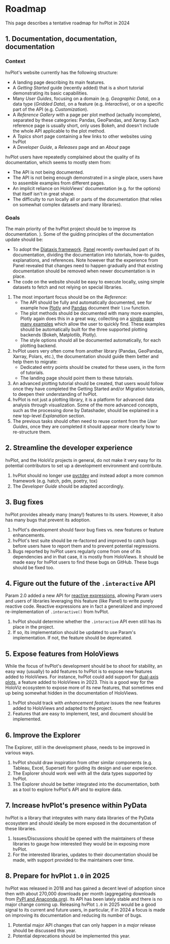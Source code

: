 # Roadmap

This page describes a tentative roadmap for hvPlot in 2024

## 1. Documentation, documentation, documentation

### Context

hvPlot's website currently has the following structure:

- A landing page describing its main features.
- A *Getting Started* guide (recently added) that is a short tutorial demonstrating its basic capabilities.
- Many *User Guides*, focusing on a domain (e.g. *Geographic Data*), on a data type (*Gridded Data*), on a feature (e.g. *Interactive*), or on a specific part of the API (e.g. *Customization*).
- A *Reference Gallery* with a page per plot method (actually incomplete), separated by these categories: Pandas, GeoPandas, and Xarray. Each reference page is usually short, only uses Bokeh, and doesn't include the whole API applicable to the plot method.
- A *Topics* short page containing a few links to other websites using hvPlot
- A *Developer Guide*, a *Releases* page and an *About* page

hvPlot users have repeatedly complained about the quality of its documentation, which seems to mostly stem from:

- The API is not being documented.
- The API is not being enough demonstrated in a single place, users have to assemble examples from different pages.
- An implicit reliance on HoloViews' documentation (e.g. for the options) that itself isn't in great shape.
- The difficulty to run locally all or parts of the documentation (that relies on somewhat complex datasets and many libraries).

### Goals

The main priority of the hvPlot project should be to improve its documentation. ). Some of the guiding principles of the documentation update should be:

- To adopt the [Diataxis framework](https://diataxis.fr). [Panel](https://panel.holoviz.org/) recently overhauled part of its documentation, dividing the documentation into tutorials, how-to guides, explanations, and references. Note however that the experience from Panel revealed that changes need to happen gradually and that existing documentation should be removed when newer documentation is in place.
- The code on the website should be easy to execute locally, using simple datasets to fetch and not relying on special libraries.

1. The most important focus should be on the *Reference*:
    - The API should be fully and automatically documented, see for example how [Plotly](https://plotly.com/python-api-reference/generated/plotly.express.line) and [Pandas](https://pandas.pydata.org/docs/reference/api/pandas.DataFrame.plot.line.html) document their `line` function.
    - The plot methods should be documented with many more examples, Plotly again does this in a great way, collecting on a [single page many examples](https://plotly.com/python/line-charts/) which allow the user to quickly find. These examples should be automatically built for the three supported plotting backends (Bokeh, Matplotlib, Plotly).
    - The style options should all be documented automatically, for each plotting backend.
2. hvPlot users very often come from another library (Pandas, GeoPandas, Xarray, Polars, etc.), the documentation should guide them better and help them to migrate:
    - Dedicated entry points should be created for these users, in the form of tutorials.
    - The landing page should point them to these tutorials.
3. An advanced plotting tutorial should be created, that users would follow once they have completed the Getting Started and/or Migration tutorials, to deepen their understanding of hvPlot.
4. hvPlot is not just a plotting library, it is a platform for advanced data analysis through visualization. Some of the more advanced concepts, such as the processing done by Datashader, should be explained in a new top-level *Explanation* section.
5. The previous tasks should often need to reuse content from the *User Guides*, once they are completed it should appear more clearly how to re-structure them.

## 2. Streamline the developer experience

hvPlot, and the HoloViz projects in general, do not make it very easy for its potential contributors to set up a development environment and contribute.

1. hvPlot should no longer use [pyctdev](https://github.com/holoviz-dev/pyctdev) and instead adopt a more common framework (e.g. hatch, pdm, poetry, tox)
2. The *Developer Guide* should be adapted accordingly.

## 3. Bug fixes

hvPlot provides already many (many!) features to its users. However, it also has many bugs that prevent its adoption.

1. hvPlot's development should favor bug fixes vs. new features or feature enhancements.
2. hvPlot's test suite should be re-factored and improved to catch bugs before users have to report them and to prevent potential regressions.
3. Bugs reported by hvPlot users regularly come from one of its dependencies and in that case, it is mostly from HoloViews. It should be made easy for hvPlot users to find these bugs on GitHub. These bugs should be fixed too.

## 4. Figure out the future of the `.interactive` API

Param 2.0 added a new API for [reactive expressions](https://param.holoviz.org/user_guide/Reactive_Expressions.html), allowing Param users and users of libraries leveraging this feature (like Panel) to write purely reactive code. Reactive expressions are in fact a generalized and improved re-implementation of `.interactive()` from hvPlot.

1. hvPlot should determine whether the `.interactive` API even still has its place in the project.
2. If so, its implementation should be updated to use Param's implementation. If not, the feature should be deprecated.

## 5. Expose features from HoloViews

While the focus of hvPlot's development should be to shoot for stability, an easy way (usually) to add features to hvPlot is to expose new features added to HoloViews. For instance, hvPlot could add support for [dual-axis plots](https://holoviews.org/user_guide/Customizing_Plots.html#supported-multi-y-options), a feature added to HoloViews in 2023. This is a good way for the HoloViz ecosystem to expose more of its new features, that sometimes end up being somewhat hidden in the documentation of HoloViews.

1. hvPlot should track with *enhancement feature* issues the new features added to HoloViews and adapted to the project.
2. Features that are easy to implement, test, and document should be implemented.

## 6. Improve the Explorer

The Explorer, still in the development phase, needs to be improved in various ways.

1. hvPlot should draw inspiration from other similar components (e.g. Tableau, Excel, Superset) for guiding its design and user experience.
2. The Explorer should work well with all the data types supported by hvPlot.
3. The Explorer should be better integrated into the documentation, both as a tool to explore hvPlot's API and to explore data.

## 7. Increase hvPlot's presence within PyData

hvPlot is a library that integrates with many data libraries of the PyData ecosystem and should ideally be more exposed in the documentation of these libraries.

1. Issues/Discussions should be opened with the maintainers of these libraries to gauge how interested they would be in exposing more hvPlot.
2. For the interested libraries, updates to their documentation should be made, with support provided to the maintainers over time.

## 8. Prepare for hvPlot `1.0` in 2025

hvPlot was released in 2018 and has gained a decent level of adoption since then with about 270,000 downloads per month (aggregating downloads from [PyPI and Anaconda.org](https://pyviz.org/tools.html#high-level-shared-api)). Its API has been lately stable and there is no major change coming up. Releasing hvPlot `1.0` in 2025 would be a good signal to its current and future users, in particular, if in 2024 a focus is made on improving its documentation and reducing its number of bugs.

1. Potential major API changes that can only happen in a *major* release should be discussed this year.
2. Potential deprecations should be implemented this year.
